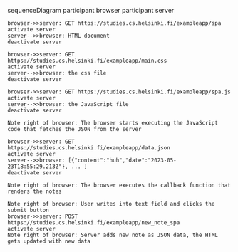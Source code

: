 sequenceDiagram
    participant browser
    participant server

    browser->>server: GET https://studies.cs.helsinki.fi/exampleapp/spa
    activate server
    server-->>browser: HTML document
    deactivate server

    browser->>server: GET https://studies.cs.helsinki.fi/exampleapp/main.css
    activate server
    server-->>browser: the css file
    deactivate server

    browser->>server: GET https://studies.cs.helsinki.fi/exampleapp/spa.js
    activate server
    server-->>browser: the JavaScript file
    deactivate server

    Note right of browser: The browser starts executing the JavaScript code that fetches the JSON from the server

    browser->>server: GET https://studies.cs.helsinki.fi/exampleapp/data.json
    activate server
    server-->>browser: [{"content":"huh","date":"2023-05-23T18:55:29.213Z"}, ... ]
    deactivate server

    Note right of browser: The browser executes the callback function that renders the notes

    Note right of browser: User writes into text field and clicks the submit button
    browser->>server: POST https://studies.cs.helsinki.fi/exampleapp/new_note_spa
    activate server
    Note right of browser: Server adds new note as JSON data, the HTML gets updated with new data
